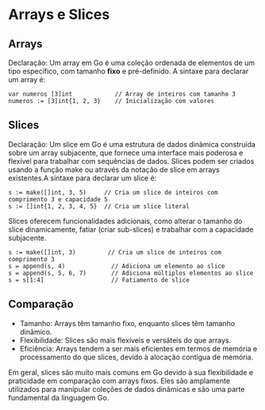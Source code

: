 # Arrays e Slices

## Arrays

Declaração: Um array em Go é uma coleção ordenada de elementos de um tipo específico, com tamanho <b>fixo</b> e pré-definido. A sintaxe para declarar um array é:

```
var numeros [3]int            // Array de inteiros com tamanho 3
numeros := [3]int{1, 2, 3}    // Inicialização com valores
```
## Slices

Declaração: Um slice em Go é uma estrutura de dados dinâmica construída sobre um array subjacente, que fornece uma interface mais poderosa e flexível para trabalhar com sequências de dados. Slices podem ser criados usando a função make ou através da notação de slice em arrays existentes.A sintaxe para declarar um slice é:

```
s := make([]int, 3, 5)     // Cria um slice de inteiros com comprimento 3 e capacidade 5
s := []int{1, 2, 3, 4, 5}  // Cria um slice literal
```

Slices oferecem funcionalidades adicionais, como alterar o tamanho do slice dinamicamente, fatiar (criar sub-slices) e trabalhar com a capacidade subjacente.

```
s := make([]int, 3)         // Cria um slice de inteiros com comprimento 3
s = append(s, 4)             // Adiciona um elemento ao slice
s = append(s, 5, 6, 7)       // Adiciona múltiplos elementos ao slice
s = s[1:4]                   // Fatiamento de slice
```

## Comparação

- Tamanho: Arrays têm tamanho fixo, enquanto slices têm tamanho dinâmico.
- Flexibilidade: Slices são mais flexíveis e versáteis do que arrays.
- Eficiência: Arrays tendem a ser mais eficientes em termos de memória e processamento do que slices, devido à alocação contígua de memória.

Em geral, slices são muito mais comuns em Go devido à sua flexibilidade e praticidade em comparação com arrays fixos. Eles são amplamente utilizados para manipular coleções de dados dinâmicas e são uma parte fundamental da linguagem Go.